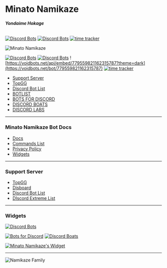 # Minato Namikaze
###### **Yondaime Hokage**  

[![Discord Bots](https://top.gg/api/widget/status/779559821162315787.svg)](https://top.gg/bot/779559821162315787) [![Discord Bots](https://botlist.space/bot/779559821162315787/badge?property=prefix&style=plastic&color=informational)](https://top.gg/bot/779559821162315787) [![time tracker](https://wakatime.com/badge/github/Dhruvacube/yondaime-hokage.svg)](https://wakatime.com/badge/github/Dhruvacube/yondaime-hokage)

![Minato Namikaze](https://i.imgur.com/WOCK4g1.jpg "Minato Namikaze")

[![Discord Bots](https://top.gg/api/widget/status/779559821162315787.svg)](https://top.gg/bot/779559821162315787) [![Discord Bots](https://botlist.space/bot/779559821162315787/badge?property=prefix&style=plastic&color=informational)](https://top.gg/bot/779559821162315787) ![https://voidbots.net/api/embed/779559821162315787?theme=dark](https://voidbots.net/bot/779559821162315787) [![time tracker](https://wakatime.com/badge/github/Dhruvacube/yondaime-hokage.svg)](https://wakatime.com/badge/github/Dhruvacube/yondaime-hokage)


* [Support Server](https://discord.gg/g9zQbjE73K)
* [TopGG](https://top.gg/bot/779559821162315787)
* [Discord Bot List](https://discordbotlist.com/bots/minato-namikaze)
* [BOTLIST](https://botlist.space/bot/779559821162315787)
* [BOTS FOR DISCORD](https://botsfordiscord.com/bot/779559821162315787)
* [DISCORD BOATS](https://discord.boats/bot/779559821162315787)
* [DISCORD LABS](https://bots.discordlabs.org/bot/779559821162315787)

***

### Minato Namikaze Bot Docs
* [Docs](https://dhruvacube.github.io/yondaime-hokage/)
* [Commands List](https://dhruvacube.github.io/yondaime-hokage/help)
* [Privacy Policy](https://dhruvacube.github.io/yondaime-hokage/privacy_policy)
* [Widgets](https://dhruvacube.github.io/yondaime-hokage/widgets)

***

### Support Server
* [TopGG](https://top.gg/servers/747480356625711204)
* [Disboard](https://disboard.org/server/747480356625711204)
* [Discord Bot List](https://discordbotlist.com/servers/konohagakure)
* [DIscord Extreme List](https://discordextremelist.xyz/en-US/servers/747480356625711204)

***

### Widgets

[![Discord Bots](https://top.gg/api/widget/779559821162315787.svg)](https://top.gg/bot/779559821162315787)

[![Bots for Discord](https://botsfordiscord.com/api/bot/779559821162315787/widget)](https://botsfordiscord.com/bots/779559821162315787)  [![Discord Boats](https://discord.boats/api/widget/779559821162315787)](https://discord.boats/bot/779559821162315787)

[![Minato Namikaze's Widget](https://api.botlist.space/widget/779559821162315787/2 "Minato Namikaze's Widget")](https://botlist.space/bot/779559821162315787?utm_source=bls&utm_medium=widget&utm_campaign=779559821162315787)

***

![Namikaze Family](https://media.discordapp.net/attachments/777918705098686465/813086521481232414/image0.jpg)
